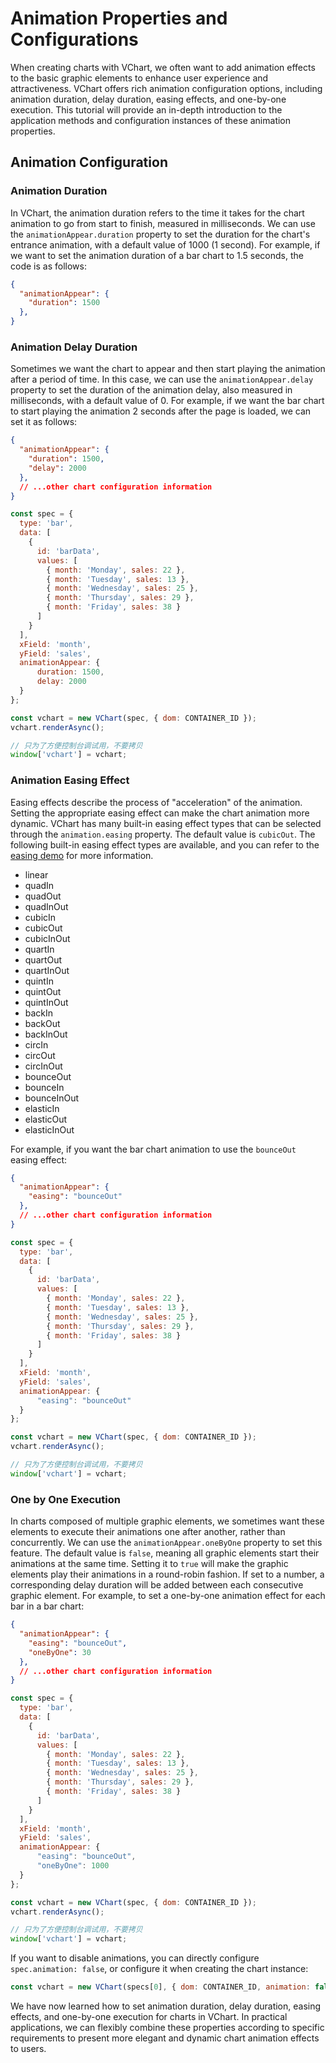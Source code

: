 # Animation Properties and Configurations

When creating charts with VChart, we often want to add animation effects to the basic graphic elements to enhance user experience and attractiveness. VChart offers rich animation configuration options, including animation duration, delay duration, easing effects, and one-by-one execution. This tutorial will provide an in-depth introduction to the application methods and configuration instances of these animation properties.

## Animation Configuration

### Animation Duration

In VChart, the animation duration refers to the time it takes for the chart animation to go from start to finish, measured in milliseconds. We can use the `animationAppear.duration` property to set the duration for the chart's entrance animation, with a default value of 1000 (1 second). For example, if we want to set the animation duration of a bar chart to 1.5 seconds, the code is as follows:

```json
{
  "animationAppear": {
    "duration": 1500
  },
}
```


### Animation Delay Duration

Sometimes we want the chart to appear and then start playing the animation after a period of time. In this case, we can use the `animationAppear.delay` property to set the duration of the animation delay, also measured in milliseconds, with a default value of 0. For example, if we want the bar chart to start playing the animation 2 seconds after the page is loaded, we can set it as follows:

```json
{
  "animationAppear": {
    "duration": 1500,
    "delay": 2000
  },
  // ...other chart configuration information
}
```

```javascript livedemo
const spec = {
  type: 'bar',
  data: [
    {
      id: 'barData',
      values: [
        { month: 'Monday', sales: 22 },
        { month: 'Tuesday', sales: 13 },
        { month: 'Wednesday', sales: 25 },
        { month: 'Thursday', sales: 29 },
        { month: 'Friday', sales: 38 }
      ]
    }
  ],
  xField: 'month',
  yField: 'sales',
  animationAppear: {
      duration: 1500,
      delay: 2000
  }
};

const vchart = new VChart(spec, { dom: CONTAINER_ID });
vchart.renderAsync();

// 只为了方便控制台调试用，不要拷贝
window['vchart'] = vchart;
```

### Animation Easing Effect

Easing effects describe the process of "acceleration" of the animation. Setting the appropriate easing effect can make the chart animation more dynamic. VChart has many built-in easing effect types that can be selected through the `animation.easing` property. The default value is `cubicOut`. The following built-in easing effect types are available, and you can refer to the [easing demo](../../demo/combination/easing-visualization) for more information.

- linear
- quadIn
- quadOut
- quadInOut
- cubicIn
- cubicOut
- cubicInOut
- quartIn
- quartOut
- quartInOut
- quintIn
- quintOut
- quintInOut
- backIn
- backOut
- backInOut
- circIn
- circOut
- circInOut
- bounceOut
- bounceIn
- bounceInOut
- elasticIn
- elasticOut
- elasticInOut

For example, if you want the bar chart animation to use the `bounceOut` easing effect:

```json
{
  "animationAppear": {
    "easing": "bounceOut"
  },
  // ...other chart configuration information
}
```

```javascript livedemo
const spec = {
  type: 'bar',
  data: [
    {
      id: 'barData',
      values: [
        { month: 'Monday', sales: 22 },
        { month: 'Tuesday', sales: 13 },
        { month: 'Wednesday', sales: 25 },
        { month: 'Thursday', sales: 29 },
        { month: 'Friday', sales: 38 }
      ]
    }
  ],
  xField: 'month',
  yField: 'sales',
  animationAppear: {
      "easing": "bounceOut"
  }
};

const vchart = new VChart(spec, { dom: CONTAINER_ID });
vchart.renderAsync();

// 只为了方便控制台调试用，不要拷贝
window['vchart'] = vchart;
```

### One by One Execution

In charts composed of multiple graphic elements, we sometimes want these elements to execute their animations one after another, rather than concurrently. We can use the `animationAppear.oneByOne` property to set this feature. The default value is `false`, meaning all graphic elements start their animations at the same time. Setting it to `true` will make the graphic elements play their animations in a round-robin fashion. If set to a number, a corresponding delay duration will be added between each consecutive graphic element. For example, to set a one-by-one animation effect for each bar in a bar chart:

```json
{
  "animationAppear": {
    "easing": "bounceOut",
    "oneByOne": 30
  },
  // ...other chart configuration information
}
```

```javascript livedemo
const spec = {
  type: 'bar',
  data: [
    {
      id: 'barData',
      values: [
        { month: 'Monday', sales: 22 },
        { month: 'Tuesday', sales: 13 },
        { month: 'Wednesday', sales: 25 },
        { month: 'Thursday', sales: 29 },
        { month: 'Friday', sales: 38 }
      ]
    }
  ],
  xField: 'month',
  yField: 'sales',
  animationAppear: {
      "easing": "bounceOut",
      "oneByOne": 1000
  }
};

const vchart = new VChart(spec, { dom: CONTAINER_ID });
vchart.renderAsync();

// 只为了方便控制台调试用，不要拷贝
window['vchart'] = vchart;
```

If you want to disable animations, you can directly configure `spec.animation: false`, or configure it when creating the chart instance:
```js
const vchart = new VChart(specs[0], { dom: CONTAINER_ID, animation: false });
```

We have now learned how to set animation duration, delay duration, easing effects, and one-by-one execution for charts in VChart. In practical applications, we can flexibly combine these properties according to specific requirements to present more elegant and dynamic chart animation effects to users.